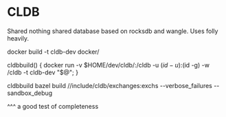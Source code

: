 # CLDB
Shared nothing shared database based on rocksdb and wangle. Uses folly heavily.

docker build -t cldb-dev docker/

cldbbuild() { docker run -v $HOME/dev/cldb/:/cldb -u $(id -u):$(id -g) -w /cldb -t cldb-dev "$@"; }

cldbbuild bazel build //include/cldb/exchanges:exchs --verbose_failures --sandbox_debug

^^^ a good test of completeness
